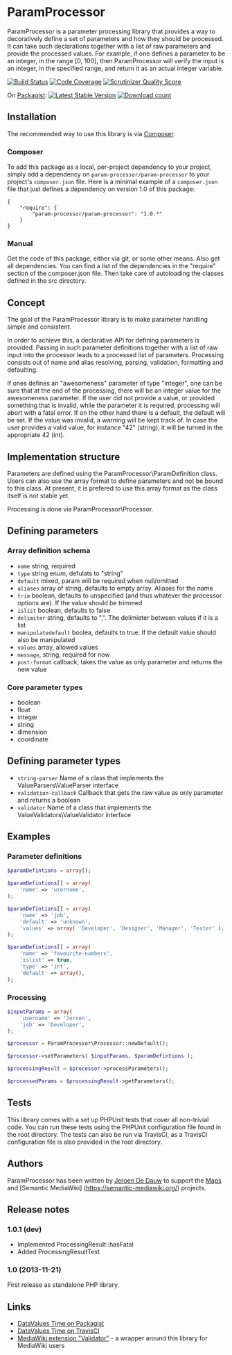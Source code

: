 # ParamProcessor

ParamProcessor is a parameter processing library that provides a way to
decoratively define a set of parameters and how they should be processed.
It can take such declarations together with a list of raw parameters and
provide the processed values. For example, if one defines a parameter to
be an integer, in the range [0, 100], then ParamProcessor will verify the
input is an integer, in the specified range, and return it as an actual
integer variable.

[![Build Status](https://secure.travis-ci.org/JeroenDeDauw/ParamProcessor.png?branch=master)](http://travis-ci.org/JeroenDeDauw/ParamProcessor)
[![Code Coverage](https://scrutinizer-ci.com/g/JeroenDeDauw/ParamProcessor/badges/coverage.png?s=2ab5df62d929329584536005cdca7d2bec5501f4)](https://scrutinizer-ci.com/g/JeroenDeDauw/ParamProcessor/)
[![Scrutinizer Quality Score](https://scrutinizer-ci.com/g/JeroenDeDauw/ParamProcessor/badges/quality-score.png?s=c15b2cfd1c600724e0f8b754fefa8b099f90a354)](https://scrutinizer-ci.com/g/JeroenDeDauw/ParamProcessor/)

On [Packagist](https://packagist.org/packages/param-processor/param-processor):
[![Latest Stable Version](https://poser.pugx.org/param-processor/param-processor/version.png)](https://packagist.org/packages/param-processor/param-processor)
[![Download count](https://poser.pugx.org/param-processor/param-processor/d/total.png)](https://packagist.org/packages/param-processor/param-processor)

## Installation

The recommended way to use this library is via [Composer](http://getcomposer.org/).

### Composer

To add this package as a local, per-project dependency to your project, simply add a
dependency on `param-processor/param-processor` to your project's `composer.json` file.
Here is a minimal example of a `composer.json` file that just defines a dependency on
version 1.0 of this package:

    {
        "require": {
            "param-processor/param-processor": "1.0.*"
        }
    }

### Manual

Get the code of this package, either via git, or some other means. Also get all dependencies.
You can find a list of the dependencies in the "require" section of the composer.json file.
Then take care of autoloading the classes defined in the src directory.

## Concept

The goal of the ParamProcessor library is to make parameter handling simple and consistent.

In order to achieve this, a declarative API for defining parameters is provided. Passing in
such parameter definitions together with a list of raw input into the processor leads to
a processed list of parameters. Processing consists out of name and alias resolving, parsing,
validation, formatting and defaulting.

If ones defines an "awesomeness" parameter of type "integer", one can be sure that at the end
of the processing, there will be an integer value for the awesomeness parameter. If the user did
not provide a value, or provided something that is invalid, while the parameter it is required,
processing will abort with a fatal error. If on the other hand there is a default, the default will
be set. If the value was invalid, a warning will be kept track of. In case the user provides a valid
value, for instance "42" (string), it will be turned in the appropriate 42 (int).

## Implementation structure

Parameters are defined using the ParamProcessor\ParamDefinition class. Users can also use the array
format to define parameters and not be bound to this class. At present, it is prefered to use this
array format as the class itself is not stable yet.

Processing is done via ParamProcessor\Processor.

## Defining parameters

### Array definition schema

* <code>name</code> string, required
* <code>type</code> string enum, defulats to "string"
* <code>default</code> mixed, param will be required when null/omitted
* <code>aliases</code> array of string, defaults to empty array. Aliases for the name
* <code>trim</code> boolean, defaults to unspecified (and thus whatever the processor options are). If the value should be trimmed
* <code>islist</code> boolean, defaults to false
* <code>delimiter</code> string, defaults to ",". The delimieter between values if it is a list
* <code>manipulatedefault</code> boolea, defaults to true. If the default value should also be manipulated
* <code>values</code> array, allowed values
* <code>message</code>, string, required for now
* <code>post-format</code> callback, takes the value as only parameter and returns the new value

### Core parameter types

* boolean
* float
* integer
* string
* dimension
* coordinate

## Defining parameter types

* <code>string-parser</code> Name of a class that implements the ValueParsers\ValueParser interface
* <code>validation-callback</code> Callback that gets the raw value as only parameter and returns a boolean
* <code>validator</code> Name of a class that implements the ValueValidators\ValueValidator interface

## Examples

### Parameter definitions

```php
$paramDefintions = array();

$paramDefintions[] = array(
    'name' => 'username',
);

$paramDefintions[] = array(
    'name' => 'job',
    'default' => 'unknown',
    'values' => array( 'Developer', 'Designer', 'Manager', 'Tester' ),
);

$paramDefintions[] = array(
    'name' => 'favourite-numbers',
    'islist' => true,
    'type' => 'int',
    'default' => array(),
);
```

### Processing

```php
$inputParams = array(
    'username' => 'Jeroen',
    'job' => 'Developer',
);

$processor = ParamProcessor\Processor::newDefault();

$processor->setParameters( $inputParams, $paramDefintions );

$processingResult = $processor->processParameters();

$processedParams = $processingResult->getParameters();
```

## Tests

This library comes with a set up PHPUnit tests that cover all non-trivial code. You can run these
tests using the PHPUnit configuration file found in the root directory. The tests can also be run
via TravisCI, as a TravisCI configuration file is also provided in the root directory.

## Authors

ParamProcessor has been written by [Jeroen De Dauw](https://github.com/JeroenDeDauw) to
support the [Maps](https://github.com/JeroenDeDauw/Maps) and [Semantic MediaWiki]
(https://semantic-mediawiki.org/) projects.

## Release notes

### 1.0.1 (dev)

* Implemented ProcessingResult::hasFatal
* Added ProcessingResultTest

### 1.0 (2013-11-21)

First release as standalone PHP library.

## Links

* [DataValues Time on Packagist](https://packagist.org/packages/param-processor/param-processor)
* [DataValues Time on TravisCI](https://travis-ci.org/JeroenDeDauw/ParamProcessor)
* [MediaWiki extension "Validator"](https://www.mediawiki.org/wiki/Extension:Validator) -
a wrapper around this library for MediaWiki users
